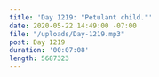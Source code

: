 ```yaml
---
title: 'Day 1219: "Petulant child."'
date: 2020-05-22 14:49:00 -07:00
file: "/uploads/Day-1219.mp3"
post: Day 1219
duration: '00:07:08'
length: 5687323
---
```



